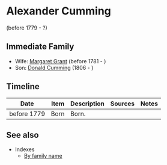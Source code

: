 ﻿---
layout: person
subject_key: i1900151
permalink: /people/i1900151
---

# Alexander Cumming
(before 1779 - ?)

## Immediate Family

* Wife: [Margaret Grant](./@39612304@-margaret-grant-b1781-d.md) (before 1781 - )
* Son: [Donald Cumming](./@45726416@-donald-cumming-b1806-d.md) (1806 - )

## Timeline

Date | Item | Description | Sources | Notes
---|---|---|---|---
before 1779 | Born | Born. |  | 


## See also

- Indexes
  - [By family name](../index-by-family-name.md)
